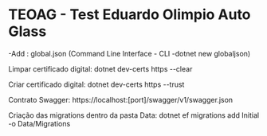 # TEOAG - Test Eduardo Olimpio Auto Glass


-Add : global.json
(Command Line Interface - CLI 
-dotnet new globaljson)

Limpar certificado digital:
dotnet dev-certs https --clear

Criar certificado digital:
dotnet dev-certs https --trust

Contrato Swagger:
https://localhost:[port]/swagger/v1/swagger.json

Criação das migrations dentro da pasta Data:
dotnet ef migrations add Initial -o Data/Migrations

